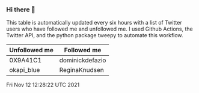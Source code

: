 ### Hi there 👋

This table is automatically updated every six hours with a list of Twitter users who have followed me and unfollowed me. I used Github Actions, the Twitter API, and the python package tweepy to automate this workflow.

| Unfollowed me |  Followed me |
| --- | --- |
|0X9A41C1|dominickdefazio|
|okapi_blue|ReginaKnudsen|
Fri Nov 12 12:28:22 UTC 2021

